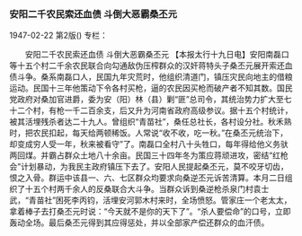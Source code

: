 ### 安阳二千农民索还血债  斗倒大恶霸桑丕元

1947-02-22
第2版()
专栏：

　　安阳二千农民索还血债
    斗倒大恶霸桑丕元
    【本报太行十九日电】安阳南磊口等十五个村二千余农民联合向勾通敌伪压榨群众的汉奸蒋特头子桑丕元展开索还血债斗争。桑系南磊口人，民国九年灾荒时，他组织清道门，镇压灾民向地主的借粮运动。民国十三年他策动下令各村买枪，逼的农民因买枪而破产者不知其数。国民党政府对桑加官进爵，委为安（阳）林（县）剿“匪”总司令，其统治势力扩大至七十二个村，有枪一千二百余支，后又升为河南省政府高级参议。据十五个村统计，被其活埋残杀者达二十九人。曾组织“青苗社”，桑任总社长，各村设分社。秋禾熟时，把农民扣起，每天给两顿稀饭。人常说“收不收，吃一秋。”在桑丕元统治下，却变成穷人受一年，秋来被看守”了。南磊口全村八十头牲口，每年得给他义务驮两回煤。并霸占群众土地八十余亩。民国三十四年冬为策应蒋顽进攻，密结“红枪会”计划暴动，为我民主政府镇压下去了。安阳人民提起桑丕元，莫不咬牙切齿，恨之入骨。群运中该县一、六、七区群众均要求向桑逆丕元诉苦清算。本月二日组织了十五个村两千余人的反桑联合大斗争。当群众诉到桑逆枪杀泉门村袁士武，“青苗社”困死李丙钧，活埋安河郭木村来时，全场愤怒。管家庄一个老太太，拿着棒子去打桑丕元时说：“今天就不是你的天下了”。“杀人要偿命”的口号，立即轰动全场。最后桑丕元得到其应得惩处，并以全部家产偿还群众的血汗债。
